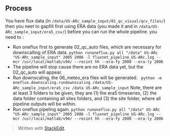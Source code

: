 ## Process
You have flux data 
(in `/data/US-ARc_sample_input/01_qc_visual/qcv_files/`) 
then you neet to gapfill first using ERA data (you made it and in `/data/US-ARc_sample_input/era5_csv/`)  before you can run the whole pipeline. you need to :
- Run oneflux first to generate 02_qc_auto files, which are necessary for downscalling of ERA data. 
  `python runoneflux.py all "/data" US-ARc "US-ARc_sample_input" 2005 2006 -l fluxnet_pipeline_US-ARc.log --mcr /usr/local/matlab/v94/ --recint hh --era-fy 2000 --era-ly 2006`
- The pipeline will stop cause there are no ERA data yet, but the 02_qc_auto will appear.
- Run downscaling, the 06_meteo_era files will be generated.
  ` python -m oneflux.downscaling.rundownscaling /data/US-ARc_sample_input/era5_csv /data US-ARc_sample_input`
  Note, there are at least 3 folders to be given, they are (1) the era5 timeseries, (2) the data folder containing all sites folders, and (3) the site folder, where all pipeline outputs will be within. 
- Run oneflux pipeling again. 
  `python runoneflux.py all "/data" US-ARc "US-ARc_sample_input" 2005 2006 -l fluxnet_pipeline_US-ARc.log --mcr /usr/local/matlab/v94/ --recint hh --era-fy 2000 --era-ly 2006`


> Written with [StackEdit](https://stackedit.io/).
<!--stackedit_data:
eyJoaXN0b3J5IjpbMTU0NzMyNTc2MiwtMTg5NjMzMjM2MF19
-->